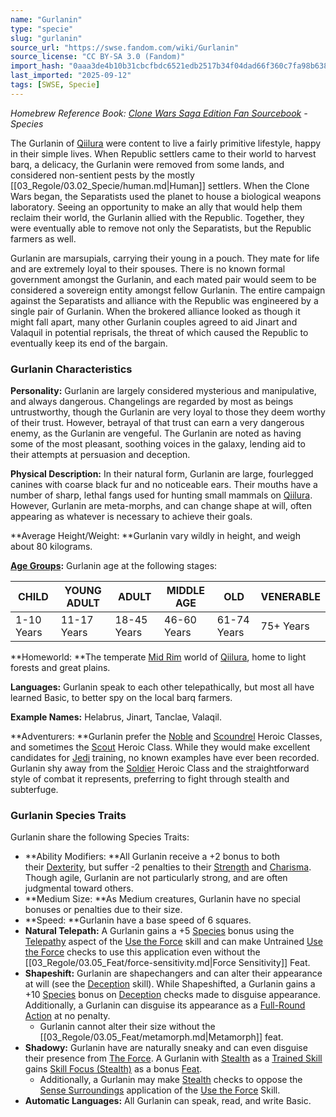 ```yaml
---
name: "Gurlanin"
type: "specie"
slug: "gurlanin"
source_url: "https://swse.fandom.com/wiki/Gurlanin"
source_license: "CC BY-SA 3.0 (Fandom)"
import_hash: "0aaa3de4b10b31cbcfbdc6521edb2517b34f04dad66f360c7fa98b638eca385e"
last_imported: "2025-09-12"
tags: [SWSE, Specie]
---
```

*Homebrew Reference Book: [Clone Wars Saga Edition Fan Sourcebook](https://swse.fandom.com/wiki/Clone_Wars_Saga_Edition_Fan_Sourcebook) - Species*

The Gurlanin of [Qiilura](https://swse.fandom.com/wiki/Qiilura) were content to live a fairly primitive lifestyle, happy in their simple lives. When Republic settlers came to their world to harvest barq, a delicacy, the Gurlanin were removed from some lands, and considered non-sentient pests by the mostly [[03_Regole/03.02_Specie/human.md|Human]] settlers. When the Clone Wars began, the Separatists used the planet to house a biological weapons laboratory. Seeing an opportunity to make an ally that would help them reclaim their world, the Gurlanin allied with the Republic. Together, they were eventually able to remove not only the Separatists, but the Republic farmers as well. 

Gurlanin are marsupials, carrying their young in a pouch. They mate for life and are extremely loyal to their spouses. There is no known formal government amongst the Gurlanin, and each mated pair would seem to be considered a sovereign entity amongst fellow Gurlanin. The entire campaign against the Separatists and alliance with the Republic was engineered by a single pair of Gurlanin. When the brokered alliance looked as though it might fall apart, many other Gurlanin couples agreed to aid Jinart and Valaquil in potential reprisals, the threat of which caused the Republic to eventually keep its end of the bargain. 

### Gurlanin Characteristics

**Personality:** Gurlanin are largely considered mysterious and manipulative, and always dangerous. Changelings are regarded by most as beings untrustworthy, though the Gurlanin are very loyal to those they deem worthy of their trust. However, betrayal of that trust can earn a very dangerous enemy, as the Gurlanin are vengeful. The Gurlanin are noted as having some of the most pleasant, soothing voices in the galaxy, lending aid to their attempts at persuasion and deception. 

**Physical Description:** In their natural form, Gurlanin are large, fourlegged canines with coarse black fur and no noticeable ears. Their mouths have a number of sharp, lethal fangs used for hunting small mammals on [Qiilura](https://swse.fandom.com/wiki/Qiilura). However, Gurlanin are meta-morphs, and can change shape at will, often appearing as whatever is necessary to achieve their goals. 

**Average Height/Weight: **Gurlanin vary wildly in height, and weigh about 80 kilograms. 

**[Age Groups](https://swse.fandom.com/wiki/Age_Groups):** Gurlanin age at the following stages:

| CHILD | YOUNG ADULT | ADULT | MIDDLE AGE | OLD | VENERABLE |
| --- | --- | --- | --- | --- | --- |
| 1-10 Years | 11-17 Years | 18-45 Years | 46-60 Years | 61-74 Years | 75+ Years |

**Homeworld: **The temperate [Mid Rim](https://swse.fandom.com/wiki/Mid_Rim) world of [Qiilura](https://swse.fandom.com/wiki/Qiilura), home to light forests and great plains.

**Languages:** Gurlanin speak to each other telepathically, but most all have learned Basic, to better spy on the local barq farmers.

**Example Names:** Helabrus, Jinart, Tanclae, Valaqil.

**Adventurers: **Gurlanin prefer the [Noble](https://swse.fandom.com/wiki/Noble) and [Scoundrel](https://swse.fandom.com/wiki/Scoundrel) Heroic Classes, and sometimes the [Scout](https://swse.fandom.com/wiki/Scout) Heroic Class. While they would make excellent candidates for [Jedi](https://swse.fandom.com/wiki/Jedi) training, no known examples have ever been recorded. Gurlanin shy away from the [Soldier](https://swse.fandom.com/wiki/Soldier) Heroic Class and the straightforward style of combat it represents, preferring to fight through stealth and subterfuge.

### Gurlanin Species Traits
Gurlanin share the following Species Traits:
- **Ability Modifiers: **All Gurlanin receive a +2 bonus to both their [Dexterity](https://swse.fandom.com/wiki/Dexterity), but suffer -2 penalties to their [Strength](https://swse.fandom.com/wiki/Strength) and [Charisma](https://swse.fandom.com/wiki/Charisma). Though agile, Gurlanin are not particularly strong, and are often judgmental toward others.
- **Medium Size: **As Medium creatures, Gurlanin have no special bonuses or penalties due to their size.
- **Speed: **Gurlanin have a base speed of 6 squares.
- **Natural Telepath:** A Gurlanin gains a +5 [Species](https://swse.fandom.com/wiki/Species) bonus using the [Telepathy](https://swse.fandom.com/wiki/Telepathy) aspect of the [Use the Force](https://swse.fandom.com/wiki/Use_the_Force) skill and can make Untrained [Use the Force](https://swse.fandom.com/wiki/Use_the_Force) checks to use this application even without the [[03_Regole/03.05_Feat/force-sensitivity.md|Force Sensitivity]] Feat.
- **Shapeshift:** Gurlanin are shapechangers and can alter their appearance at will (see the [Deception](https://swse.fandom.com/wiki/Deception) skill). While Shapeshifted, a Gurlanin gains a +10 [Species](https://swse.fandom.com/wiki/Species) bonus on [Deception](https://swse.fandom.com/wiki/Deception) checks made to disguise appearance. Additionally, a Gurlanin can disguise its appearance as a [Full-Round Action](https://swse.fandom.com/wiki/Full-Round_Action) at no penalty.
    - Gurlanin cannot alter their size without the [[03_Regole/03.05_Feat/metamorph.md|Metamorph]] feat.
- **Shadowy:** Gurlanin have are naturally sneaky and can even disguise their presence from [The Force](https://swse.fandom.com/wiki/The_Force). A Gurlanin with [Stealth](https://swse.fandom.com/wiki/Stealth) as a [Trained Skill](https://swse.fandom.com/wiki/Trained_Skill) gains [Skill Focus (Stealth)](https://swse.fandom.com/wiki/Skill_Focus_(Stealth)) as a bonus [Feat](https://swse.fandom.com/wiki/Feat).
    - Additionally, a Gurlanin may make [Stealth](https://swse.fandom.com/wiki/Stealth) checks to oppose the [Sense Surroundings](https://swse.fandom.com/wiki/Sense_Surroundings) application of the [Use the Force](https://swse.fandom.com/wiki/Use_the_Force) Skill.
- **Automatic Languages:** All Gurlanin can speak, read, and write Basic.